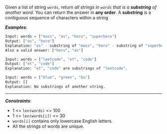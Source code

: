 Given a list of string `words`, return _all strings in `words` that is a **substring** of another word_. You can return the answer in **any order**.
A **substring** is a contiguous sequence of characters within a string

**_Examples_**:
```python
Input: words = ["mass", "as", "hero", "superhero"]
Output: ["as", "hero"]
Explanation: "as" - substring of "mass", "hero" - substring of "superhero".
Also a valid answer: ["hero", "as"]

Input: words = ["leetcode", "et", "code"]
Output: ["et", "code"]
Explanation: "et", "code" are substrings of "leetcode".

Input: words = ["blue", "green", "bu"]
Output: []
Explanation: No substrings of another string.
```
---
**_Constraints_**:
- 1 <= `len(words)` <= 100
- 1 <= `len(words[i])` <= 30
- `words[i]` contains only lowercase English letters.
- All the strings of words are unique.